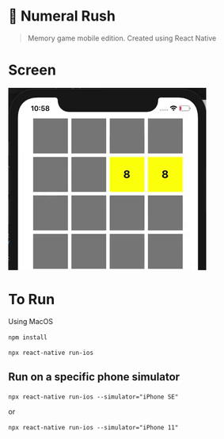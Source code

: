# 🧠 Numeral Rush
> Memory game mobile edition. Created using React Native

# Screen
![](game-screen.gif)
# To Run

Using MacOS

`npm install`

`npx react-native run-ios`

## Run on a specific phone simulator

`npx react-native run-ios --simulator="iPhone SE"`

or

`npx react-native run-ios --simulator="iPhone 11"`
